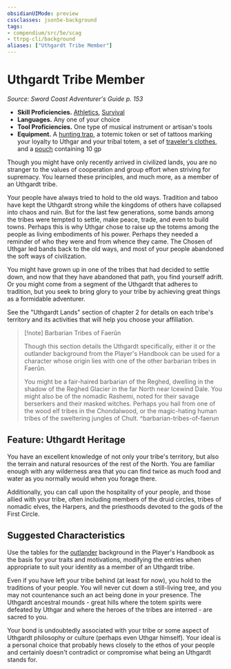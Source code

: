 ```yaml
---
obsidianUIMode: preview
cssclasses: json5e-background
tags:
- compendium/src/5e/scag
- ttrpg-cli/background
aliases: ["Uthgardt Tribe Member"]
---
```

# Uthgardt Tribe Member
*Source: Sword Coast Adventurer's Guide p. 153*  

- **Skill Proficiencies.** [Athletics](/3-Mechanics/CLI/rules/skills.md#Athletics), [Survival](/3-Mechanics/CLI/rules/skills.md#Survival)  
- **Languages.** Any one of your choice  
- **Tool Proficiencies.** One type of musical instrument or artisan's tools  
- **Equipment.** A [hunting trap](/3-Mechanics/CLI/items/hunting-trap.md), a totemic token or set of tattoos marking your loyalty to Uthgar and your tribal totem, a set of [traveler's clothes](/3-Mechanics/CLI/items/travelers-clothes.md), and a [pouch](/3-Mechanics/CLI/items/pouch.md) containing 10 gp  

Though you might have only recently arrived in civilized lands, you are no stranger to the values of cooperation and group effort when striving for supremacy. You learned these principles, and much more, as a member of an Uthgardt tribe.

Your people have always tried to hold to the old ways. Tradition and taboo have kept the Uthgardt strong while the kingdoms of others have collapsed into chaos and ruin. But for the last few generations, some bands among the tribes were tempted to settle, make peace, trade, and even to build towns. Perhaps this is why Uthgar chose to raise up the totems among the people as living embodiments of his power. Perhaps they needed a reminder of who they were and from whence they came. The Chosen of Uthgar led bands back to the old ways, and most of your people abandoned the soft ways of civilization.

You might have grown up in one of the tribes that had decided to settle down, and now that they have abandoned that path, you find yourself adrift. Or you might come from a segment of the Uthgardt that adheres to tradition, but you seek to bring glory to your tribe by achieving great things as a formidable adventurer.

See the "Uthgardt Lands" section of chapter 2 for details on each tribe's territory and its activities that will help you choose your affiliation.

> [!note] Barbarian Tribes of Faerûn
> 
> Though this section details the Uthgardt specifically, either it or the outlander background from the Player's Handbook can be used for a character whose origin lies with one of the other barbarian tribes in Faerûn.
> 
> You might be a fair-haired barbarian of the Reghed, dwelling in the shadow of the Reghed Glacier in the far North near Icewind Dale. You might also be of the nomadic Rashemi, noted for their savage berserkers and their masked witches. Perhaps you hail from one of the wood elf tribes in the Chondalwood, or the magic-hating human tribes of the sweltering jungles of Chult.
^barbarian-tribes-of-faerun

## Feature: Uthgardt Heritage

You have an excellent knowledge of not only your tribe's territory, but also the terrain and natural resources of the rest of the North. You are familiar enough with any wilderness area that you can find twice as much food and water as you normally would when you forage there.

Additionally, you can call upon the hospitality of your people, and those allied with your tribe, often including members of the druid circles, tribes of nomadic elves, the Harpers, and the priesthoods devoted to the gods of the First Circle.

## Suggested Characteristics

Use the tables for the [outlander](/3-Mechanics/CLI/backgrounds/outlander.md) background in the Player's Handbook as the basis for your traits and motivations, modifying the entries when appropriate to suit your identity as a member of an Uthgardt tribe.

Even if you have left your tribe behind (at least for now), you hold to the traditions of your people. You will never cut down a still-living tree, and you may not countenance such an act being done in your presence. The Uthgardt ancestral mounds - great hills where the totem spirits were defeated by Uthgar and where the heroes of the tribes are interred - are sacred to you.

Your bond is undoubtedly associated with your tribe or some aspect of Uthgardt philosophy or culture (perhaps even Uthgar himself). Your ideal is a personal choice that probably hews closely to the ethos of your people and certainly doesn't contradict or compromise what being an Uthgardt stands for.